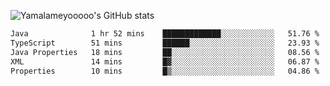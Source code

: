 ![Yamalameyooooo's GitHub stats](https://github-readme-stats.vercel.app/api?username=yamalameyooooo&theme=transparent&show_icons=true\&show=reviews,discussions_started,discussions_answered,prs_merged,prs_merged_percentage)

<!--START_SECTION:waka-->

```txt
Java              1 hr 52 mins    █████████████░░░░░░░░░░░░   51.76 %
TypeScript        51 mins         ██████░░░░░░░░░░░░░░░░░░░   23.93 %
Java Properties   18 mins         ██░░░░░░░░░░░░░░░░░░░░░░░   08.56 %
XML               14 mins         █▓░░░░░░░░░░░░░░░░░░░░░░░   06.87 %
Properties        10 mins         █▒░░░░░░░░░░░░░░░░░░░░░░░   04.86 %
```

<!--END_SECTION:waka-->
